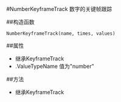 #NumberKeyframeTrack
数字的关键帧跟踪

##构造函数
```
NumberKeyframeTrack(name, times, values)
```

##属性
* 继承KeyframeTrack
* .ValueTypeName
值为"number"

##方法
* 继承KeyframeTrack